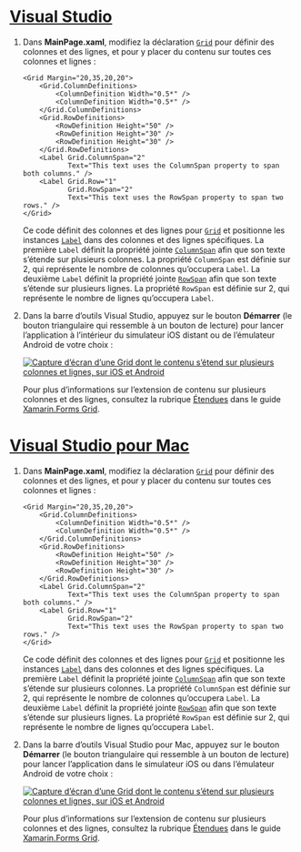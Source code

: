 # <a name="visual-studiotabvswin"></a>[Visual Studio](#tab/vswin)

1. Dans **MainPage.xaml**, modifiez la déclaration [`Grid`](xref:Xamarin.Forms.Grid) pour définir des colonnes et des lignes, et pour y placer du contenu sur toutes ces colonnes et lignes :

    ```xaml
    <Grid Margin="20,35,20,20">
        <Grid.ColumnDefinitions>
            <ColumnDefinition Width="0.5*" />
            <ColumnDefinition Width="0.5*" />
        </Grid.ColumnDefinitions>
        <Grid.RowDefinitions>
            <RowDefinition Height="50" />
            <RowDefinition Height="30" />
            <RowDefinition Height="30" />
        </Grid.RowDefinitions>
        <Label Grid.ColumnSpan="2"
               Text="This text uses the ColumnSpan property to span both columns." />
        <Label Grid.Row="1"
               Grid.RowSpan="2"
               Text="This text uses the RowSpan property to span two rows." />
    </Grid>
    ```

    Ce code définit des colonnes et des lignes pour [`Grid`](xref:Xamarin.Forms.Grid) et positionne les instances [`Label`](xref:Xamarin.Forms.Label) dans des colonnes et des lignes spécifiques. La première `Label` définit la propriété jointe [`ColumnSpan`](xref:Xamarin.Forms.Grid.ColumnSpanProperty) afin que son texte s’étende sur plusieurs colonnes. La propriété `ColumnSpan` est définie sur 2, qui représente le nombre de colonnes qu’occupera `Label`. La deuxième `Label` définit la propriété jointe [`RowSpan`](xref:Xamarin.Forms.Grid.RowSpanProperty) afin que son texte s’étende sur plusieurs lignes. La propriété `RowSpan` est définie sur 2, qui représente le nombre de lignes qu’occupera `Label`.

1. Dans la barre d’outils Visual Studio, appuyez sur le bouton **Démarrer** (le bouton triangulaire qui ressemble à un bouton de lecture) pour lancer l’application à l’intérieur du simulateur iOS distant ou de l’émulateur Android de votre choix :

    [![Capture d’écran d’une Grid dont le contenu s’étend sur plusieurs colonnes et lignes, sur iOS et Android](../images/span-columns-rows.png "Grid avec du contenu sur plusieurs colonnes et lignes")](../images/span-columns-rows-large.png#lightbox "Grid avec du contenu sur plusieurs colonnes et lignes")

    Pour plus d’informations sur l’extension de contenu sur plusieurs colonnes et des lignes, consultez la rubrique [Étendues](~/xamarin-forms/user-interface/layouts/grid.md#spans) dans le guide [Xamarin.Forms Grid](~/xamarin-forms/user-interface/layouts/grid.md).

# <a name="visual-studio-for-mactabvsmac"></a>[Visual Studio pour Mac](#tab/vsmac)

1. Dans **MainPage.xaml**, modifiez la déclaration [`Grid`](xref:Xamarin.Forms.Grid) pour définir des colonnes et des lignes, et pour y placer du contenu sur toutes ces colonnes et lignes :

    ```xaml
    <Grid Margin="20,35,20,20">
        <Grid.ColumnDefinitions>
            <ColumnDefinition Width="0.5*" />
            <ColumnDefinition Width="0.5*" />
        </Grid.ColumnDefinitions>
        <Grid.RowDefinitions>
            <RowDefinition Height="50" />
            <RowDefinition Height="30" />
            <RowDefinition Height="30" />
        </Grid.RowDefinitions>
        <Label Grid.ColumnSpan="2"
               Text="This text uses the ColumnSpan property to span both columns." />
        <Label Grid.Row="1"
               Grid.RowSpan="2"
               Text="This text uses the RowSpan property to span two rows." />
    </Grid>
    ```

    Ce code définit des colonnes et des lignes pour [`Grid`](xref:Xamarin.Forms.Grid) et positionne les instances [`Label`](xref:Xamarin.Forms.Label) dans des colonnes et des lignes spécifiques. La première `Label` définit la propriété jointe [`ColumnSpan`](xref:Xamarin.Forms.Grid.ColumnSpanProperty) afin que son texte s’étende sur plusieurs colonnes. La propriété `ColumnSpan` est définie sur 2, qui représente le nombre de colonnes qu’occupera `Label`. La deuxième `Label` définit la propriété jointe [`RowSpan`](xref:Xamarin.Forms.Grid.RowSpanProperty) afin que son texte s’étende sur plusieurs lignes. La propriété `RowSpan` est définie sur 2, qui représente le nombre de lignes qu’occupera `Label`.

1. Dans la barre d’outils Visual Studio pour Mac, appuyez sur le bouton **Démarrer** (le bouton triangulaire qui ressemble à un bouton de lecture) pour lancer l’application dans le simulateur iOS ou dans l’émulateur Android de votre choix :

    [![Capture d’écran d’une Grid dont le contenu s’étend sur plusieurs colonnes et lignes, sur iOS et Android](../images/span-columns-rows.png "Grid avec du contenu sur plusieurs colonnes et lignes")](../images/span-columns-rows-large.png#lightbox "Grid avec du contenu sur plusieurs colonnes et lignes")

    Pour plus d’informations sur l’extension de contenu sur plusieurs colonnes et des lignes, consultez la rubrique [Étendues](~/xamarin-forms/user-interface/layouts/grid.md#spans) dans le guide [Xamarin.Forms Grid](~/xamarin-forms/user-interface/layouts/grid.md).

